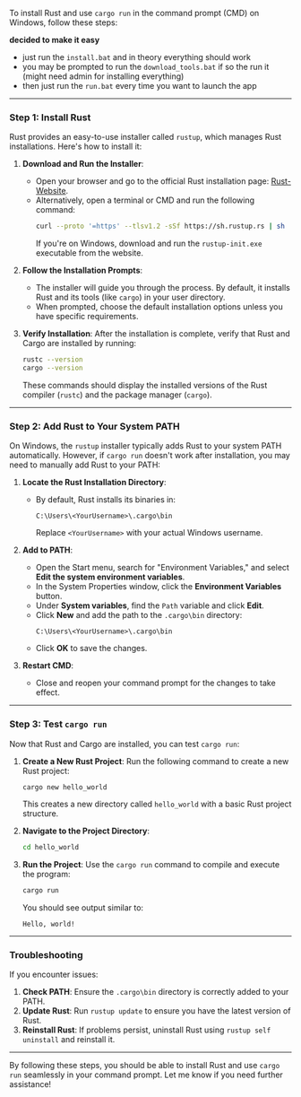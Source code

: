 To install Rust and use `cargo run` in the command prompt (CMD) on Windows, follow these steps:

**decided to make it easy**
 - just run the `install.bat` and in theory everything should work
 - you may be prompted to run the `download_tools.bat` if so the run it (might need admin for installing everything)
 - then just run the `run.bat` every time you want to launch the app

---

### **Step 1: Install Rust**
Rust provides an easy-to-use installer called `rustup`, which manages Rust installations. Here's how to install it:

1. **Download and Run the Installer**:
   - Open your browser and go to the official Rust installation page: [Rust-Website](https://www.rust-lang.org/tools/install).
   - Alternatively, open a terminal or CMD and run the following command:
     ```bash
     curl --proto '=https' --tlsv1.2 -sSf https://sh.rustup.rs | sh
     ```
     If you're on Windows, download and run the `rustup-init.exe` executable from the website.

2. **Follow the Installation Prompts**:
   - The installer will guide you through the process. By default, it installs Rust and its tools (like `cargo`) in your user directory.
   - When prompted, choose the default installation options unless you have specific requirements.

3. **Verify Installation**:
   After the installation is complete, verify that Rust and Cargo are installed by running:
   ```bash
   rustc --version
   cargo --version
   ```
   These commands should display the installed versions of the Rust compiler (`rustc`) and the package manager (`cargo`).

---

### **Step 2: Add Rust to Your System PATH**
On Windows, the `rustup` installer typically adds Rust to your system PATH automatically. However, if `cargo run` doesn't work after installation, you may need to manually add Rust to your PATH:

1. **Locate the Rust Installation Directory**:
   - By default, Rust installs its binaries in:
     ```
     C:\Users\<YourUsername>\.cargo\bin
     ```
     Replace `<YourUsername>` with your actual Windows username.

2. **Add to PATH**:
   - Open the Start menu, search for "Environment Variables," and select **Edit the system environment variables**.
   - In the System Properties window, click the **Environment Variables** button.
   - Under **System variables**, find the `Path` variable and click **Edit**.
   - Click **New** and add the path to the `.cargo\bin` directory:
     ```
     C:\Users\<YourUsername>\.cargo\bin
     ```
   - Click **OK** to save the changes.

3. **Restart CMD**:
   - Close and reopen your command prompt for the changes to take effect.

---

### **Step 3: Test `cargo run`**
Now that Rust and Cargo are installed, you can test `cargo run`:

1. **Create a New Rust Project**:
   Run the following command to create a new Rust project:
   ```bash
   cargo new hello_world
   ```
   This creates a new directory called `hello_world` with a basic Rust project structure.

2. **Navigate to the Project Directory**:
   ```bash
   cd hello_world
   ```

3. **Run the Project**:
   Use the `cargo run` command to compile and execute the program:
   ```bash
   cargo run
   ```
   You should see output similar to:
   ```
   Hello, world!
   ```

---

### **Troubleshooting**
If you encounter issues:
1. **Check PATH**: Ensure the `.cargo\bin` directory is correctly added to your PATH.
2. **Update Rust**: Run `rustup update` to ensure you have the latest version of Rust.
3. **Reinstall Rust**: If problems persist, uninstall Rust using `rustup self uninstall` and reinstall it.

---

By following these steps, you should be able to install Rust and use `cargo run` seamlessly in your command prompt. Let me know if you need further assistance!
